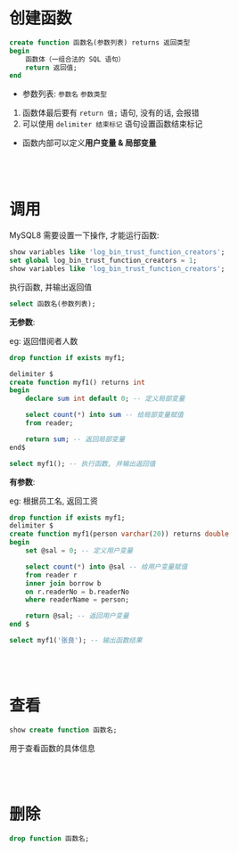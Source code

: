 # 创建函数

```sql
create function 函数名(参数列表) returns 返回类型
begin
	函数体（一组合法的 SQL 语句）
	return 返回值;
end
```

-   参数列表: `参数名` `参数类型`

1. 函数体最后要有 `return 值;` 语句, 没有的话, 会报错
2. 可以使用 `delimiter 结束标记` 语句设置函数结束标记

-   函数内部可以定义**用户变量 & 局部变量**

<br><br>

# 调用

MySQL8 需要设置一下操作, 才能运行函数:

```sql
show variables like 'log_bin_trust_function_creators';
set global log_bin_trust_function_creators = 1;
show variables like 'log_bin_trust_function_creators';
```

执行函数, 并输出返回值

```sql
select 函数名(参数列表);
```

**无参数**:

eg: 返回借阅者人数

```sql
drop function if exists myf1;

delimiter $
create function myf1() returns int
begin
	declare sum int default 0; -- 定义局部变量

	select count(*) into sum -- 给局部变量赋值
	from reader;

	return sum; -- 返回局部变量
end$

select myf1(); -- 执行函数, 并输出返回值
```

**有参数**:

eg: 根据员工名, 返回工资

```sql
drop function if exists myf1;
delimiter $
create function myf1(person varchar(20)) returns double
begin
	set @sal = 0; -- 定义用户变量

	select count(*) into @sal -- 给用户变量赋值
	from reader r
    inner join borrow b
    on r.readerNo = b.readerNo
	where readerName = person;

	return @sal; -- 返回用户变量
end $

select myf1('张良'); -- 输出函数结果
```

<br><br>

# 查看

```sql
show create function 函数名;
```

用于查看函数的具体信息

<br><br>

# 删除

```sql
drop function 函数名;
```

